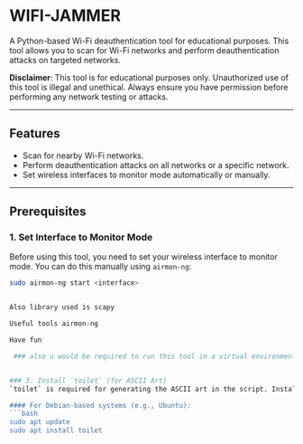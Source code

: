 # WIFI-JAMMER

A Python-based Wi-Fi deauthentication tool for educational purposes. This tool allows you to scan for Wi-Fi networks and perform deauthentication attacks on targeted networks.

**Disclaimer**: This tool is for educational purposes only. Unauthorized use of this tool is illegal and unethical. Always ensure you have permission before performing any network testing or attacks.

---

## Features
- Scan for nearby Wi-Fi networks.
- Perform deauthentication attacks on all networks or a specific network.
- Set wireless interfaces to monitor mode automatically or manually.

---

## Prerequisites

### 1. Set Interface to Monitor Mode
Before using this tool, you need to set your wireless interface to monitor mode. You can do this manually using `airmon-ng`:

```bash
sudo airmon-ng start <interface>


Also library used is scapy 

Useful tools airmon-ng  

Have fun

 ### also u would be required to run this tool in a virtual environment###


### 3. Install `toilet` (for ASCII Art)
`toilet` is required for generating the ASCII art in the script. Install it using your system's package manager:

#### For Debian-based systems (e.g., Ubuntu):
```bash
sudo apt update
sudo apt install toilet
